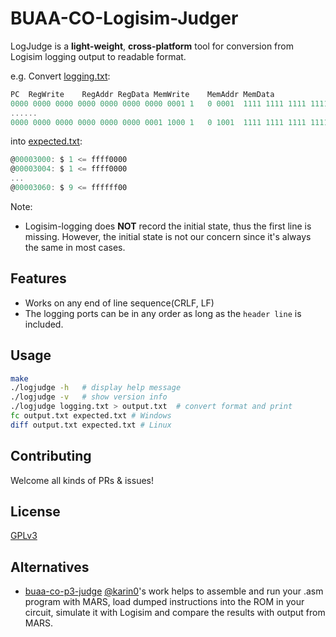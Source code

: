 # BUAA-CO-Logisim-Judger
LogJudge is a **light-weight**, **cross-platform** tool for conversion from Logisim logging output to readable format.

e.g. Convert [logging.txt](logging.txt):
```c
PC	RegWrite	RegAddr	RegData	MemWrite	MemAddr	MemData
0000 0000 0000 0000 0000 0000 0000 0001	1	0 0001	1111 1111 1111 1111 0000 0000 0000 0000	0	0 0000	1111 1111 1111 1111 0000 0000 0000 0000
......
0000 0000 0000 0000 0000 0000 0001 1000	1	0 1001	1111 1111 1111 1111 1111 1111 0000 0000	0	0 0001	1000 0000 0000 0000 0000 0000 0000 0000
```
into [expected.txt](expected.txt):
```c
@00003000: $ 1 <= ffff0000
@00003004: $ 1 <= ffff0000
...
@00003060: $ 9 <= ffffff00
```
Note:
  - Logisim-logging does **NOT** record the initial state, thus the first line is missing. However, the initial state is not our concern since it's always the same in most cases.

## Features
  - Works on any end of line sequence(CRLF, LF)
  - The logging ports can be in any order as long as the `header line` is included.

## Usage
```sh
make
./logjudge -h   # display help message
./logjudge -v   # show version info
./logjudge logging.txt > output.txt  # convert format and print
fc output.txt expected.txt # Windows
diff output.txt expected.txt # Linux
```

## Contributing
Welcome all kinds of PRs & issues!
  
## License
[GPLv3](./LICENSE)

## Alternatives
- [buaa-co-p3-judge](https://github.com/karin0/buaa-co-p3-judge)
[@karin0](https://github.com/karin0)'s work helps to assemble and run your .asm program with MARS, load dumped instructions into the ROM in your circuit, simulate it with Logisim and compare the results with output from MARS.
